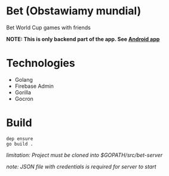 # Bet (Obstawiamy mundial)
Bet World Cup games with friends

**NOTE: This is only backend part of the app. See [Android app](https://github.com/JaCzekanski/bet-app)**

# Technologies
- Golang
- Firebase Admin
- Gorilla
- Gocron

# Build
```
dep ensure
go build .
```
*limitation: Project must be cloned into $GOPATH/src/bet-server*

*note: JSON file with credentials is required for server to start*